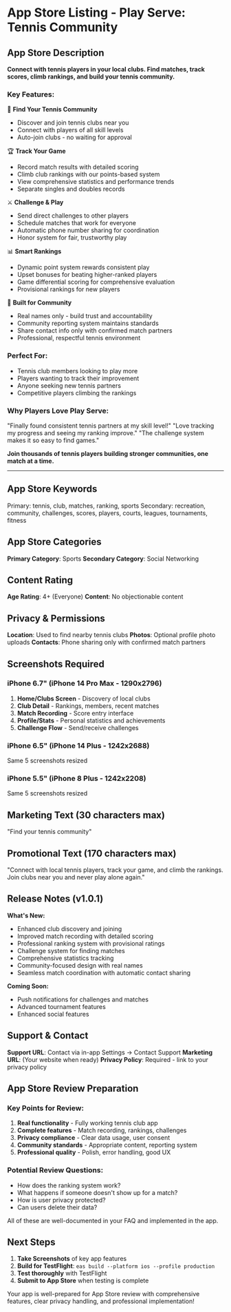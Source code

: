 # App Store Listing - Play Serve: Tennis Community

## App Store Description

**Connect with tennis players in your local clubs. Find matches, track scores, climb rankings, and build your tennis community.**

### Key Features:

🎾 **Find Your Tennis Community**
- Discover and join tennis clubs near you
- Connect with players of all skill levels
- Auto-join clubs - no waiting for approval

🏆 **Track Your Game**
- Record match results with detailed scoring
- Climb club rankings with our points-based system
- View comprehensive statistics and performance trends
- Separate singles and doubles records

⚔️ **Challenge & Play**
- Send direct challenges to other players
- Schedule matches that work for everyone
- Automatic phone number sharing for coordination
- Honor system for fair, trustworthy play

📊 **Smart Rankings**
- Dynamic point system rewards consistent play
- Upset bonuses for beating higher-ranked players
- Game differential scoring for comprehensive evaluation
- Provisional rankings for new players

👥 **Built for Community**
- Real names only - build trust and accountability
- Community reporting system maintains standards
- Share contact info only with confirmed match partners
- Professional, respectful tennis environment

### Perfect For:
- Tennis club members looking to play more
- Players wanting to track their improvement
- Anyone seeking new tennis partners
- Competitive players climbing the rankings

### Why Players Love Play Serve:
"Finally found consistent tennis partners at my skill level!"
"Love tracking my progress and seeing my ranking improve."
"The challenge system makes it so easy to find games."

**Join thousands of tennis players building stronger communities, one match at a time.**

---

## App Store Keywords

Primary: tennis, club, matches, ranking, sports
Secondary: recreation, community, challenges, scores, players, courts, leagues, tournaments, fitness

## App Store Categories

**Primary Category**: Sports
**Secondary Category**: Social Networking

## Content Rating

**Age Rating**: 4+ (Everyone)
**Content**: No objectionable content

## Privacy & Permissions

**Location**: Used to find nearby tennis clubs
**Photos**: Optional profile photo uploads
**Contacts**: Phone sharing only with confirmed match partners

## Screenshots Required

### iPhone 6.7" (iPhone 14 Pro Max - 1290x2796)
1. **Home/Clubs Screen** - Discovery of local clubs
2. **Club Detail** - Rankings, members, recent matches
3. **Match Recording** - Score entry interface
4. **Profile/Stats** - Personal statistics and achievements
5. **Challenge Flow** - Send/receive challenges

### iPhone 6.5" (iPhone 14 Plus - 1242x2688)
Same 5 screenshots resized

### iPhone 5.5" (iPhone 8 Plus - 1242x2208) 
Same 5 screenshots resized

## Marketing Text (30 characters max)
"Find your tennis community"

## Promotional Text (170 characters max)
"Connect with local tennis players, track your game, and climb the rankings. Join clubs near you and never play alone again."

## Release Notes (v1.0.1)

**What's New:**
- Enhanced club discovery and joining
- Improved match recording with detailed scoring
- Professional ranking system with provisional ratings
- Challenge system for finding matches
- Comprehensive statistics tracking
- Community-focused design with real names
- Seamless match coordination with automatic contact sharing

**Coming Soon:**
- Push notifications for challenges and matches
- Advanced tournament features
- Enhanced social features

## Support & Contact

**Support URL**: Contact via in-app Settings → Contact Support
**Marketing URL**: (Your website when ready)
**Privacy Policy**: Required - link to your privacy policy

## App Store Review Preparation

### Key Points for Review:
1. **Real functionality** - Fully working tennis club app
2. **Complete features** - Match recording, rankings, challenges
3. **Privacy compliance** - Clear data usage, user consent
4. **Community standards** - Appropriate content, reporting system
5. **Professional quality** - Polish, error handling, good UX

### Potential Review Questions:
- How does the ranking system work?
- What happens if someone doesn't show up for a match?
- How is user privacy protected?
- Can users delete their data?

All of these are well-documented in your FAQ and implemented in the app.

## Next Steps

1. **Take Screenshots** of key app features
2. **Build for TestFlight**: `eas build --platform ios --profile production`
3. **Test thoroughly** with TestFlight
4. **Submit to App Store** when testing is complete

Your app is well-prepared for App Store review with comprehensive features, clear privacy handling, and professional implementation!